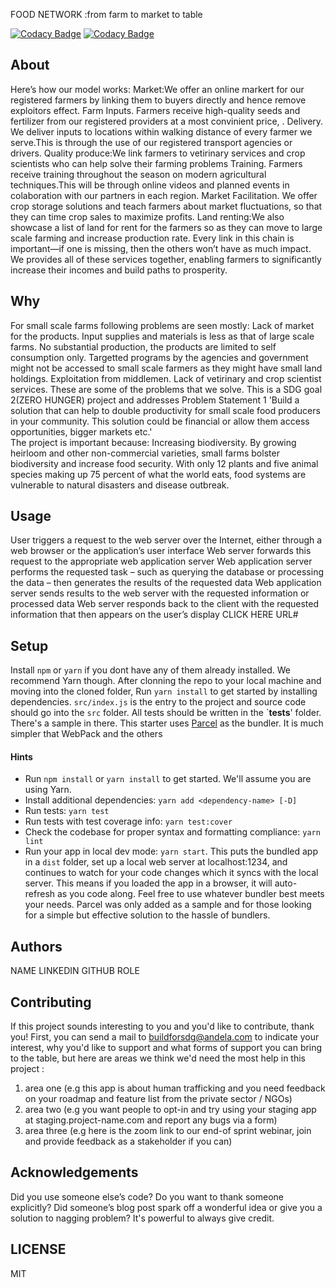 FOOD NETWORK    :from farm to market to table

[![Codacy Badge](https://api.codacy.com/project/badge/Grade/4786d1aad3704819a73e4476638ec4bf)](https://app.codacy.com/gh/BuildForSDG/team-133-backend?utm_source=github.com&utm_medium=referral&utm_content=BuildForSDG/team-133-backend&utm_campaign=Badge_Grade_Dashboard)
[![Codacy Badge](https://img.shields.io/badge/Code%20Quality-D-red)](https://img.shields.io/badge/Code%20Quality-D-red)
## About
Here’s how our model works:
Market:We offer an online markert for our registered farmers by linking them to buyers directly and hence remove exploitors effect.
Farm Inputs. Farmers receive high-quality seeds and fertilizer from our registered providers at a most convinient price, . 
Delivery. We deliver inputs to locations within walking distance of every farmer we serve.This is through the use of our registered transport agencies or drivers.
Quality produce:We link farmers to vetirinary services and crop scientists who can help solve their farming problems
Training. Farmers receive training throughout the season on modern agricultural techniques.This will be through online videos and planned events in colaboration with our partners in each region.
Market Facilitation. We offer crop storage solutions and teach farmers about market fluctuations, so that they can time crop sales to maximize profits.
Land renting:We also showcase a list  of land for rent for the farmers so as they can move to large scale farming and increase production rate.
Every link in this chain is important—if one is missing, then the others won’t have as much impact. We provides all of these services together, enabling farmers to significantly increase their incomes and build paths to prosperity.
## Why
For small scale farms following problems are seen mostly:
Lack of market for the products.
Input supplies and materials is less as that of large scale farms.
No substantial production, the products are limited to self consumption only.
Targetted programs by the agencies and government might not be accessed to small scale farmers as they might have small land holdings.
Exploitation from middlemen.
Lack of vetirinary and crop scientist services.
These are some of the problems that we solve.
This is a SDG goal 2(ZERO HUNGER) project and addresses Problem Statement 1
'Build a solution that can help to double productivity for small scale food producers in your community. This solution could be financial or allow them access opportunities, bigger markets etc.'  
The project is important because:
Increasing biodiversity. By growing heirloom and other non-commercial varieties, small farms bolster biodiversity and increase food security. With only 12 plants and five animal species making up 75 percent of what the world eats, food systems are vulnerable to natural disasters and disease outbreak.
## Usage
User triggers a request to the web server over the Internet, either through a web browser or the application’s user interface
Web server forwards this request to the appropriate web application server
Web application server performs the requested task – such as querying the database or processing the data – then generates the results of the requested data
Web application server sends results to the web server with the requested information or processed data
Web server responds back to the client with the requested information that then appears on the user’s display
 CLICK HERE URL#
## Setup
Install `npm` or `yarn` if you dont have any of them already installed. We recommend Yarn though.
After clonning the repo to your local machine and moving into the cloned folder, Run `yarn install` to get started by installing dependencies. 
`src/index.js` is the entry to the project and source code should go into the `src` folder.
All tests should be written in the `__tests__' folder. There's a sample in there.
This starter uses [Parcel](https://parceljs.org/getting_started.html) as the bundler. It is much simpler that WebPack and the others
#### Hints
- Run `npm install` or `yarn install` to get started. We'll assume you are using Yarn.
- Install additional dependencies: `yarn add <dependency-name> [-D]`
- Run tests: `yarn test`
- Run tests with test coverage info: `yarn test:cover`
- Check the codebase for proper syntax and formatting compliance: `yarn lint`
- Run your app in local dev mode: `yarn start`. This puts the bundled app in a `dist` folder, set up a local web server at localhost:1234, and continues to watch for your code changes which it syncs with the local server. This means if you loaded the app in a browser, it will auto-refresh as you code along. Feel free to use whatever bundler best meets your needs. Parcel was only added as a sample and for those looking for a simple but effective solution to the hassle of bundlers. 

## Authors
NAME LINKEDIN GITHUB ROLE
## Contributing
If this project sounds interesting to you and you'd like to contribute, thank you!
First, you can send a mail to buildforsdg@andela.com to indicate your interest, why you'd like to support and what forms of support you can bring to the table, but here are areas we think we'd need the most help in this project :
1.  area one (e.g this app is about human trafficking and you need feedback on your roadmap and feature list from the private sector / NGOs)
2.  area two (e.g you want people to opt-in and try using your staging app at staging.project-name.com and report any bugs via a form)
3.  area three (e.g here is the zoom link to our end-of sprint webinar, join and provide feedback as a stakeholder if you can)
## Acknowledgements
Did you use someone else’s code?
Do you want to thank someone explicitly?
Did someone’s blog post spark off a wonderful idea or give you a solution to nagging problem?
It's powerful to always give credit.
## LICENSE
MIT
